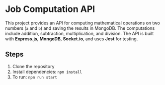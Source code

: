 # Job Computation API

This project provides an API for computing mathematical operations on two numbers (`a` and `b`) and saving the results in MongoDB. The computations include addition, subtraction, multiplication, and division. The API is built with **Express.js**, **MongoDB**, **Socket.io**, and uses **Jest** for testing.

## Steps
1. Clone the repository
2. Install dependencies: `npm install`
3. To run: `npm run start`
